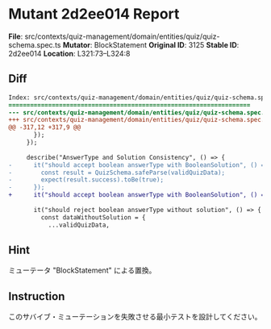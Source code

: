 # Mutant 2d2ee014 Report

**File**: src/contexts/quiz-management/domain/entities/quiz/quiz-schema.spec.ts
**Mutator**: BlockStatement
**Original ID**: 3125
**Stable ID**: 2d2ee014
**Location**: L321:73–L324:8

## Diff

```diff
Index: src/contexts/quiz-management/domain/entities/quiz/quiz-schema.spec.ts
===================================================================
--- src/contexts/quiz-management/domain/entities/quiz/quiz-schema.spec.ts	original
+++ src/contexts/quiz-management/domain/entities/quiz/quiz-schema.spec.ts	mutated #3125
@@ -317,12 +317,9 @@
       });
     });
 
     describe("AnswerType and Solution Consistency", () => {
-      it("should accept boolean answerType with BooleanSolution", () => {
-        const result = QuizSchema.safeParse(validQuizData);
-        expect(result.success).toBe(true);
-      });
+      it("should accept boolean answerType with BooleanSolution", () => {});
 
       it("should reject boolean answerType without solution", () => {
         const dataWithoutSolution = {
           ...validQuizData,
```

## Hint

ミューテータ "BlockStatement" による置換。

## Instruction

このサバイブ・ミューテーションを失敗させる最小テストを設計してください。
